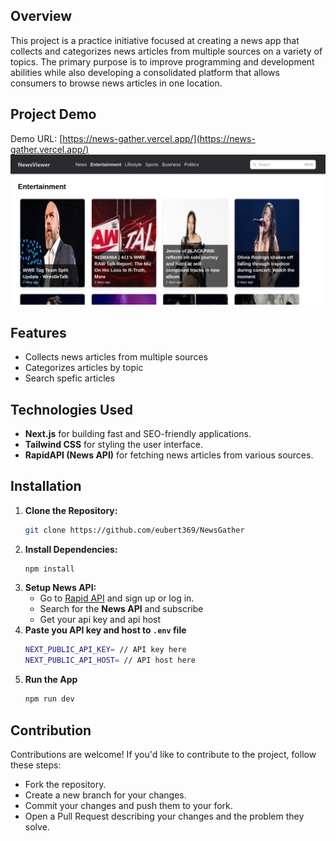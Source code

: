 ## Overview

This project is a practice initiative focused at creating a news app that collects and categorizes news articles from multiple sources on a variety of topics. The primary purpose is to improve programming and development abilities while also developing a consolidated platform that allows consumers to browse news articles in one location.

## Project Demo
Demo URL: [https://news-gather.vercel.app/](https://news-gather.vercel.app/)
![image](/public/assets/news_app_image.png)

## Features

- Collects news articles from multiple sources
- Categorizes articles by topic
- Search spefic articles

## Technologies Used

- **Next.js** for building fast and SEO-friendly applications.
- **Tailwind CSS** for styling the user interface.
- **RapidAPI (News API)** for fetching news articles from various sources.

## Installation

1. **Clone the Repository:**
   ```bash
   git clone https://github.com/eubert369/NewsGather
   ```
2. **Install Dependencies:**
   ```bash
   npm install
3. **Setup News API:** 
    - Go to [Rapid API](https://rapidapi.com/) and sign up or log in.
    - Search for the **News API** and subscribe
    - Get your api key and api host
4. **Paste you API key and host to `.env` file**
    ```bash
    NEXT_PUBLIC_API_KEY= // API key here
    NEXT_PUBLIC_API_HOST= // API host here
3. **Run the App**
    ```bash
    npm run dev
## Contribution
Contributions are welcome! If you'd like to contribute to the project, follow these steps:
- Fork the repository.
- Create a new branch for your changes.
- Commit your changes and push them to your fork.
- Open a Pull Request describing your changes and the problem they solve.
